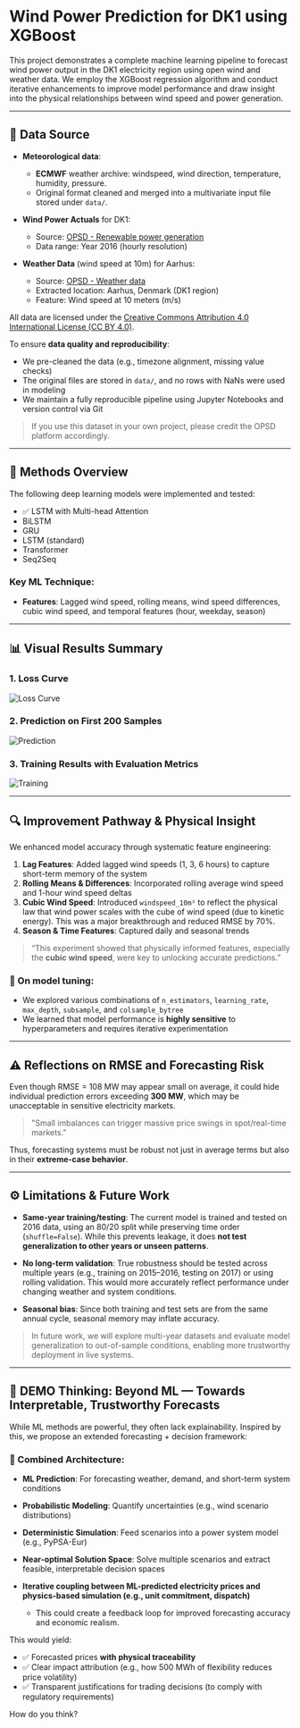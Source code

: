 
# Wind Power Prediction for DK1 using XGBoost

This project demonstrates a complete machine learning pipeline to forecast wind power output in the DK1 electricity region using open wind and weather data. We employ the XGBoost regression algorithm and conduct iterative enhancements to improve model performance and draw insight into the physical relationships between wind speed and power generation.

---

## 📡 Data Source

- **Meteorological data**:
  - **ECMWF** weather archive: windspeed, wind direction, temperature, humidity, pressure.
  - Original format cleaned and merged into a multivariate input file stored under `data/`.

- **Wind Power Actuals** for DK1:
  - Source: [OPSD - Renewable power generation](https://data.open-power-system-data.org/renewable_power_plants/)
  - Data range: Year 2016 (hourly resolution)
- **Weather Data** (wind speed at 10m) for Aarhus:
  - Source: [OPSD - Weather data](https://data.open-power-system-data.org/weather_data/)
  - Extracted location: Aarhus, Denmark (DK1 region)
  - Feature: Wind speed at 10 meters (m/s)

All data are licensed under the [Creative Commons Attribution 4.0 International License (CC BY 4.0)](https://creativecommons.org/licenses/by/4.0/).

To ensure **data quality and reproducibility**:
- We pre-cleaned the data (e.g., timezone alignment, missing value checks)
- The original files are stored in `data/`, and no rows with NaNs were used in modeling
- We maintain a fully reproducible pipeline using Jupyter Notebooks and version control via Git

> If you use this dataset in your own project, please credit the OPSD platform accordingly.

---

## 🔧 Methods Overview

The following deep learning models were implemented and tested:

- ✅ LSTM with Multi-head Attention
- BiLSTM
- GRU
- LSTM (standard)
- Transformer
- Seq2Seq

### Key ML Technique:
- **Features**: Lagged wind speed, rolling means, wind speed differences, cubic wind speed, and temporal features (hour, weekday, season)

---

## 📊 Visual Results Summary


### 1. Loss Curve
![Loss Curve](plots/LSTM_Attention_loss_curve.png)

### 2. Prediction on First 200 Samples
![Prediction](plots/LSTM_Attention_prediction.png)

### 3. Training Results with Evaluation Metrics
![Training](plots/LSTM_Attention_training.png)

---

## 🔍 Improvement Pathway & Physical Insight

We enhanced model accuracy through systematic feature engineering:

1. **Lag Features**: Added lagged wind speeds (1, 3, 6 hours) to capture short-term memory of the system
2. **Rolling Means & Differences**: Incorporated rolling average wind speed and 1-hour wind speed deltas
3. **Cubic Wind Speed**: Introduced `windspeed_10m³` to reflect the physical law that wind power scales with the cube of wind speed (due to kinetic energy). This was a major breakthrough and reduced RMSE by 70%.
4. **Season & Time Features**: Captured daily and seasonal trends

> “This experiment showed that physically informed features, especially the **cubic wind speed**, were key to unlocking accurate predictions.”

### 🧠 On model tuning:
- We explored various combinations of `n_estimators`, `learning_rate`, `max_depth`, `subsample`, and `colsample_bytree`
- We learned that model performance is **highly sensitive** to hyperparameters and requires iterative experimentation

---

## ⚠️ Reflections on RMSE and Forecasting Risk

Even though RMSE = 108 MW may appear small on average, it could hide individual prediction errors exceeding **300 MW**, which may be unacceptable in sensitive electricity markets.

> "Small imbalances can trigger massive price swings in spot/real-time markets."

Thus, forecasting systems must be robust not just in average terms but also in their **extreme-case behavior**.

---

## ⚙️ Limitations & Future Work

- **Same-year training/testing**: The current model is trained and tested on 2016 data, using an 80/20 split while preserving time order (`shuffle=False`). While this prevents leakage, it does **not test generalization to other years or unseen patterns**.

- **No long-term validation**: True robustness should be tested across multiple years (e.g., training on 2015–2016, testing on 2017) or using rolling validation. This would more accurately reflect performance under changing weather and system conditions.

- **Seasonal bias**: Since both training and test sets are from the same annual cycle, seasonal memory may inflate accuracy.

> In future work, we will explore multi-year datasets and evaluate model generalization to out-of-sample conditions, enabling more trustworthy deployment in live systems.

---

## 💭 DEMO Thinking: Beyond ML — Towards Interpretable, Trustworthy Forecasts

While ML methods are powerful, they often lack explainability. Inspired by this, we propose an extended forecasting + decision framework:

### 🧩 Combined Architecture:
- **ML Prediction**: For forecasting weather, demand, and short-term system conditions
- **Probabilistic Modeling**: Quantify uncertainties (e.g., wind scenario distributions)
- **Deterministic Simulation**: Feed scenarios into a power system model (e.g., PyPSA-Eur)
- **Near-optimal Solution Space**: Solve multiple scenarios and extract feasible, interpretable decision spaces

- **Iterative coupling between ML-predicted electricity prices and physics-based simulation (e.g., unit commitment, dispatch)**
  - This could create a feedback loop for improved forecasting accuracy and economic realism.


This would yield:
- ✅ Forecasted prices **with physical traceability**
- ✅ Clear impact attribution (e.g., how 500 MWh of flexibility reduces price volatility)
- ✅ Transparent justifications for trading decisions (to comply with regulatory requirements)

How do you think?
